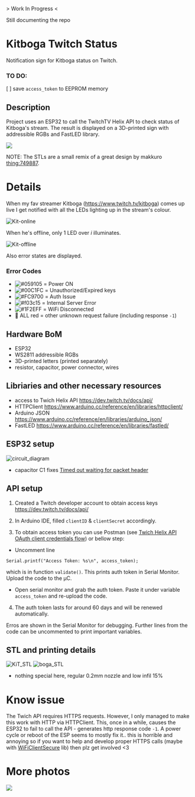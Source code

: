 \> Work In Progress <

Still documenting the repo

# Kitboga Twitch Status

Notification sign for Kitboga status on Twitch.

### TO DO:

[ ] save `access_token` to EEPROM memory

## Description

Project uses an ESP32 to call the TwitchTV Helix API to check status of Kitboga's stream. The result is displayed on a 3D-printed sign with addressible RGBs and FastLED library.

![](photos/KitBoga_Show_demo.gif)

NOTE: The STLs are a small remix of a great design by makkuro [thing:749887](https://www.thingiverse.com/thing:749887).

# Details

When my fav streamer Kitboga (https://www.twitch.tv/kitboga) comes up live I get notified with all the LEDs lighting up in the stream's colour.

![Kit-online](photos/KIT_BOGA_online-part.jpg)

When he's offline, only 1 LED over _i_ illuminates.

![Kit-offline](photos/KIT_offline.jpg)

Also error states are displayed.

### Error Codes

- ![#059105](https://via.placeholder.com/15/059105/000000?text=+) = Power ON
- ![#00C1FC](https://via.placeholder.com/15/00C1FC/000000?text=+) = Unauthorized/Expired keys
- ![#FC9700](https://via.placeholder.com/15/FC9700/000000?text=+) = Auth Issue
- ![#f03c15](https://via.placeholder.com/15/f03c15/000000?text=+) = Internal Server Error
- ![#1F2EFF](https://via.placeholder.com/15/1F2EFF/000000?text=+) = WiFi Disconnected
- :cursing_face: ALL red = other unknown request failure (including response `-1`)

## Hardware BoM

- ESP32
- WS2811 addressible RGBs
- 3D-printed letters (printed separately)
- resistor, capacitor, power connector, wires

## Libriaries and other necessary resources

- access to Twich Helix API https://dev.twitch.tv/docs/api/
- HTTPClient https://www.arduino.cc/reference/en/libraries/httpclient/
- Arduino JSON https://www.arduino.cc/reference/en/libraries/arduino_json/
- FastLED https://www.arduino.cc/reference/en/libraries/fastled/

## ESP32 setup

![circuit_diagram](photos/circuit_diagram.JPG)

- capacitor C1 fixes [Timed out waiting for packet header](https://randomnerdtutorials.com/solved-failed-to-connect-to-esp32-timed-out-waiting-for-packet-header/)

## API setup

1. Created a Twitch developer account to obtain access keys https://dev.twitch.tv/docs/api/
2. In Arduino IDE, filled `clientID` & `clientSecret` accordingly.

3. To obtain access token you can use Postman (see [Twich Helix API OAuth client credentials flow](https://dev.twitch.tv/docs/authentication/getting-tokens-oauth#oauth-client-credentials-flow)) or bellow step:

- Uncomment line

```
Serial.printf("Access Token: %s\n", access_token);
```

which is in function `validate()`. This prints auth token in Serial Monitor. Upload the code to the μC.

- Open serial monitor and grab the auth token. Paste it under variable `access_token` and re-upload the code.

4. The auth token lasts for around 60 days and will be renewed automatically.

Erros are shown in the Serial Monitor for debugging. Further lines from the code can be uncommented to print important variables.

## STL and printing details

![KiT_STL](photos/KiT_SLT_screenshot.JPG?v4&s=1260px)
![boga_STL](photos/boga_STL_screenshot.JPG)

- nothing special here, regular 0.2mm nozzle and low infil 15%

# Know issue

The Twich API requires HTTPS requests. However, I only managed to make this work with HTTP via HTTPClient. This, once in a while, causes the ESP32 to fail to call the API - generates http response code `-1`. A power cycle or reboot of the ESP seems to mostly fix it.. this is horrible and annoying so if you want to help and develop proper HTTPS calls (maybe with [WiFiClientSecure](https://github.com/espressif/arduino-esp32/tree/master/libraries/WiFiClientSecure) lib) then plz get involved <3

# More photos

![](photos/STL_LED_inside.jpg)
